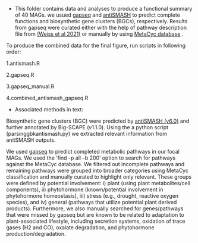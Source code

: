 * This folder contains data and analyses to produce a functional summary of 40 MAGs. we usued [gapseq](https://github.com/jotech/gapseq) and [antiSMASH](https://antismash.secondarymetabolites.org/#!/download) to predict complete functions and biosynthetic gene clusters (BGCs), respectively. Results from gapseq were curated either with the help of pathway description file from [(Weiss et al 2021)](https://www.nature.com/articles/s41396-021-01153-z) or manually by using [MetaCyc database](https://metacyc.org/META/organism-summary) .

To produce the combined data for the final figure, run scripts in following order:

1.antismash.R

2.gapseq.R

3.gapseq_manual.R

4.combined_antismash_gapseq.R

* Associated methods in text:

Biosynthetic gene clusters (BGC) were predicted by [antiSMASH (v6.0)](https://github.com/antismash/antismash) and further annotated by Big-SCAPE (v1.1.0). Using the a python script (parsinggbkantismash.py) we extracted relevant information from anitSMASH outputs. 

We used [gapseq](https://github.com/jotech/gapseq) to predict completed metabolic pathways in our focal MAGs. We used the ‘find -p all –b 200’ option to search for pathways against the MetaCyc database. We filtered out incomplete pathways and remaining pathways were grouped into broader categories using MetaCyc classification and manually curated to highlight only relevant. These groups were defined by potential involvement: i) plant (using plant metabolites/cell components), ii) phytohormone (known/potential involvement in phytohormone homeostasis), iii) stress (e.g., drought, reactive oxygen species), and iv) general (pathways that utilize potential plant derived products). Furthermore, we also manually searched for genes/pathways that were missed by gapseq but are known to be related to adaptation to plant-associated lifestyle, including secretion systems, oxidation of trace gases (H2 and CO), oxalate degradation, and phytohormone production/degradation.  
